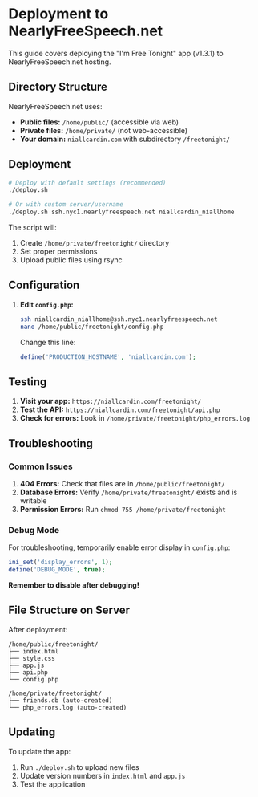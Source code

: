# Deployment to NearlyFreeSpeech.net

This guide covers deploying the "I'm Free Tonight" app (v1.3.1) to NearlyFreeSpeech.net hosting.

## Directory Structure

NearlyFreeSpeech.net uses:
- **Public files:** `/home/public/` (accessible via web)
- **Private files:** `/home/private/` (not web-accessible)
- **Your domain:** `niallcardin.com` with subdirectory `/freetonight/`

## Deployment

```bash
# Deploy with default settings (recommended)
./deploy.sh

# Or with custom server/username
./deploy.sh ssh.nyc1.nearlyfreespeech.net niallcardin_niallhome
```

The script will:
1. Create `/home/private/freetonight/` directory
2. Set proper permissions
3. Upload public files using rsync

## Configuration

1. **Edit `config.php`:**
   ```bash
   ssh niallcardin_niallhome@ssh.nyc1.nearlyfreespeech.net
   nano /home/public/freetonight/config.php
   ```
   
   Change this line:
   ```php
   define('PRODUCTION_HOSTNAME', 'niallcardin.com');
   ```

## Testing

1. **Visit your app:** `https://niallcardin.com/freetonight/`
2. **Test the API:** `https://niallcardin.com/freetonight/api.php`
3. **Check for errors:** Look in `/home/private/freetonight/php_errors.log`

## Troubleshooting

### Common Issues

1. **404 Errors:** Check that files are in `/home/public/freetonight/`
2. **Database Errors:** Verify `/home/private/freetonight/` exists and is writable
3. **Permission Errors:** Run `chmod 755 /home/private/freetonight`

### Debug Mode

For troubleshooting, temporarily enable error display in `config.php`:
```php
ini_set('display_errors', 1);
define('DEBUG_MODE', true);
```

**Remember to disable after debugging!**

## File Structure on Server

After deployment:
```
/home/public/freetonight/
├── index.html
├── style.css
├── app.js
├── api.php
└── config.php

/home/private/freetonight/
├── friends.db (auto-created)
└── php_errors.log (auto-created)
```

## Updating

To update the app:
1. Run `./deploy.sh` to upload new files
2. Update version numbers in `index.html` and `app.js`
3. Test the application 